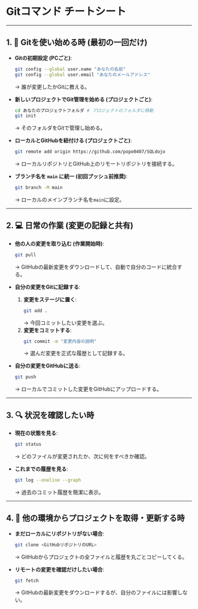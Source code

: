 # Gitコマンド チートシート

---

## 1. 🚀 Gitを使い始める時 (最初の一回だけ)

* **Gitの初期設定 (PCごと)**:
    ```bash
    git config --global user.name "あなたの名前"
    git config --global user.email "あなたのメールアドレス"
    ```
    → 誰が変更したかGitに教える。

* **新しいプロジェクトでGit管理を始める (プロジェクトごと)**:
    ```bash
    cd あなたのプロジェクトフォルダ # プロジェクトのフォルダに移動
    git init
    ```
    → そのフォルダをGitで管理し始める。

* **ローカルとGitHubを紐付ける (プロジェクトごと)**:
    ```bash
    git remote add origin https://github.com/popo0407/SQLdojo
    ```
    → ローカルリポジトリとGitHub上のリモートリポジトリを接続する。

* **ブランチ名を `main` に統一 (初回プッシュ前推奨)**:
    ```bash
    git branch -M main
    ```
    → ローカルのメインブランチ名を`main`に設定。

---

## 2. 💻 日常の作業 (変更の記録と共有)

* **他の人の変更を取り込む (作業開始時)**:
    ```bash
    git pull
    ```
    → GitHubの最新変更をダウンロードして、自動で自分のコードに統合する。

* **自分の変更をGitに記録する**:
    1.  **変更をステージに置く**:
        ```bash
        git add .
        ```
        → 今回コミットしたい変更を選ぶ。
    2.  **変更をコミットする**:
        ```bash
        git commit -m "変更内容の説明"
        ```
        → 選んだ変更を正式な履歴として記録する。

* **自分の変更をGitHubに送る**:
    ```bash
    git push
    ```
    → ローカルでコミットした変更をGitHubにアップロードする。

---

## 3. 🔍 状況を確認したい時

* **現在の状態を見る**:
    ```bash
    git status
    ```
    → どのファイルが変更されたか、次に何をすべきか確認。

* **これまでの履歴を見る**:
    ```bash
    git log --oneline --graph
    ```
    → 過去のコミット履歴を簡潔に表示。

---

## 4. 🔄 他の環境からプロジェクトを取得・更新する時

* **まだローカルにリポジトリがない場合**:
    ```bash
    git clone <GitHubリポジトリのURL>
    ```
    → GitHubからプロジェクトの全ファイルと履歴を丸ごとコピーしてくる。

* **リモートの変更を確認だけしたい場合**:
    ```bash
    git fetch
    ```
    → GitHubの最新変更をダウンロードするが、自分のファイルには影響しない。